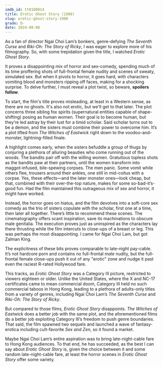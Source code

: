 ```yaml
---
imdb_id: tt0100014
title: Erotic Ghost Story (1990)
slug: erotic-ghost-story-1990
grade: D-
date: 2024-08-08
---
```


As a fan of director Ngai Choi Lam’s bonkers, genre-defying <span data-imdb-id="tt0092273">_The Seventh Curse_</span> and <span data-imdb-id="tt0102293">_Riki-Oh: The Story of Ricky_</span>, I was eager to explore more of his filmography. So, with some trepidation given the title, I watched _Erotic Ghost Story_.

It proves a disappointing mix of horror and sex-comedy, spending much of its time proffering shots of full-frontal female nudity and scenes of sweaty, simulated sex. But when it pivots to horror, it goes hard, with characters vomiting blood and monsters ripping off faces, making for a shocking surprise. To delve further, I must reveal a plot twist, so beware, **spoilers follow**.

<!-- end -->

To start, the film's title proves misleading, at least in a Western sense, as there are no ghosts. It's also not erotic, but we'll get to that later. The plot concerns three sibling fox spirits (supernatural entities capable of shape-shifting) posing as human women. Their goal is to become human, but they’re led astray by their lust for a timid scholar. Said scholar turns out to be a demon, and the sisters must combine their power to overcome him. It’s a plot lifted from <span data-imdb-id="tt0094332">_The Witches of Eastwick_</span> right down to the voodoo-and-monster, lightning-filled finale.

A highlight comes early, when the sisters befuddle a group of thugs by conjuring a plethora of alluring beauties who come running out of the woods. The bandits pair off with the willing women. Gratuitous topless shots as the bandits paw at their partners, until the women transform into maggot-infused, bile-spewing corpses. The men panic. Some vomit while others flee, trousers around their ankles, one still in mid-coitus with a corpse. Yes, these effects—and the later monster ones—look cheap, but that, combined with their over-the-top nature, makes for some so-bad-it’s-good fun. Had the film maintained this outrageous mix of sex and horror, it might have worked.

Instead, the horror goes on hiatus, and the film devolves into a soft-core sex comedy as the trio of sisters copulate with the scholar, first one at a time, then later all together. There’s little to recommend these scenes. The cinematography offers scant inspiration, save its machinations to obscure male genitalia. The execution proves just as uninspired as the characters lay there thrusting while the film intercuts to close-ups of a breast or leg. This was perhaps the most disappointing. I came for Ngai Choi Lam, but got Zalman King.

The explicitness of these bits proves comparable to late-night pay-cable. It’s not hardcore porn and contains no full-frontal _male_ nudity, but the full-frontal female close-ups push it out of any "erotic" zone and nudge it past even the raciest R-rated Hollywood fare.

This tracks, as _Erotic Ghost Story_ was a Category III picture, restricted to viewers eighteen or older. Unlike the United States, where the X and NC-17 certificates came to mean commercial doom, Category III held no such commercial taboos in Hong Kong, leading to a plethora of adults-only titles from a variety of genres, including Ngai Choi Lam’s _The Seventh Curse_ and _Riki-Oh: The Story of Ricky_.

But compared to those films, _Erotic Ghost Story_ disappoints. _The Witches of Eastwick_ does a better job with the same plot, and the aforementioned films do a better job exploiting Category III’s freedom to push genre boundaries. That said, the film spawned two sequels and launched a wave of fantasy-erotica including cult-favorite <span data-imdb-id="tt0105287">_Sex and Zen_</span>, so it found a market.

Maybe Ngai Choi Lam’s entire aspiration was to bring late-night-cable fare to Hong Kong audiences. To that end, he has succeeded, as the best I can say about _Erotic Ghost Story_ is, given the choice between it and some random late-night-cable fare, at least the horror scenes in _Erotic Ghost Story_ offer some variety.
